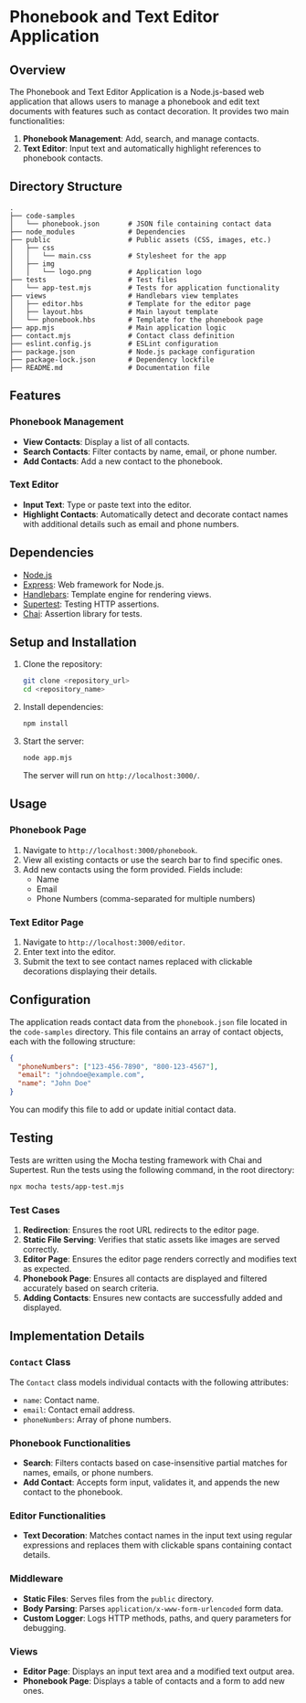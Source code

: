 # Phonebook and Text Editor Application

## Overview

The Phonebook and Text Editor Application is a Node.js-based web application that allows users to manage a phonebook and edit text documents with features such as contact decoration. It provides two main functionalities:

1. **Phonebook Management**: Add, search, and manage contacts.
2. **Text Editor**: Input text and automatically highlight references to phonebook contacts.

## Directory Structure

```
.
├── code-samples
│   └── phonebook.json       # JSON file containing contact data
├── node_modules             # Dependencies
├── public                   # Public assets (CSS, images, etc.)
│   ├── css
│   │   └── main.css         # Stylesheet for the app
│   ├── img
│   │   └── logo.png         # Application logo
├── tests                    # Test files
│   └── app-test.mjs         # Tests for application functionality
├── views                    # Handlebars view templates
│   ├── editor.hbs           # Template for the editor page
│   ├── layout.hbs           # Main layout template
│   └── phonebook.hbs        # Template for the phonebook page
├── app.mjs                  # Main application logic
├── contact.mjs              # Contact class definition
├── eslint.config.js         # ESLint configuration
├── package.json             # Node.js package configuration
├── package-lock.json        # Dependency lockfile
├── README.md                # Documentation file
```

## Features

### Phonebook Management

- **View Contacts**: Display a list of all contacts.
- **Search Contacts**: Filter contacts by name, email, or phone number.
- **Add Contacts**: Add a new contact to the phonebook.

### Text Editor

- **Input Text**: Type or paste text into the editor.
- **Highlight Contacts**: Automatically detect and decorate contact names with additional details such as email and phone numbers.

## Dependencies

- [Node.js](https://nodejs.org/)
- [Express](https://expressjs.com/): Web framework for Node.js.
- [Handlebars](https://handlebarsjs.com/): Template engine for rendering views.
- [Supertest](https://www.npmjs.com/package/supertest): Testing HTTP assertions.
- [Chai](https://www.chaijs.com/): Assertion library for tests.

## Setup and Installation

1. Clone the repository:
   ```bash
   git clone <repository_url>
   cd <repository_name>
   ```
2. Install dependencies:
   ```bash
   npm install
   ```
3. Start the server:
   ```bash
   node app.mjs
   ```
   The server will run on `http://localhost:3000/`.

## Usage

### Phonebook Page

1. Navigate to `http://localhost:3000/phonebook`.
2. View all existing contacts or use the search bar to find specific ones.
3. Add new contacts using the form provided. Fields include:
   - Name
   - Email
   - Phone Numbers (comma-separated for multiple numbers)

### Text Editor Page

1. Navigate to `http://localhost:3000/editor`.
2. Enter text into the editor.
3. Submit the text to see contact names replaced with clickable decorations displaying their details.

## Configuration

The application reads contact data from the `phonebook.json` file located in the `code-samples` directory. This file contains an array of contact objects, each with the following structure:

```json
{
  "phoneNumbers": ["123-456-7890", "800-123-4567"],
  "email": "johndoe@example.com",
  "name": "John Doe"
}
```

You can modify this file to add or update initial contact data.

## Testing

Tests are written using the Mocha testing framework with Chai and Supertest. Run the tests using the following command, in the root directory:

```bash
npx mocha tests/app-test.mjs
```

### Test Cases

1. **Redirection**: Ensures the root URL redirects to the editor page.
2. **Static File Serving**: Verifies that static assets like images are served correctly.
3. **Editor Page**: Ensures the editor page renders correctly and modifies text as expected.
4. **Phonebook Page**: Ensures all contacts are displayed and filtered accurately based on search criteria.
5. **Adding Contacts**: Ensures new contacts are successfully added and displayed.

## Implementation Details

### `Contact` Class

The `Contact` class models individual contacts with the following attributes:

- `name`: Contact name.
- `email`: Contact email address.
- `phoneNumbers`: Array of phone numbers.

### Phonebook Functionalities

- **Search**: Filters contacts based on case-insensitive partial matches for names, emails, or phone numbers.
- **Add Contact**: Accepts form input, validates it, and appends the new contact to the phonebook.

### Editor Functionalities

- **Text Decoration**: Matches contact names in the input text using regular expressions and replaces them with clickable spans containing contact details.

### Middleware

- **Static Files**: Serves files from the `public` directory.
- **Body Parsing**: Parses `application/x-www-form-urlencoded` form data.
- **Custom Logger**: Logs HTTP methods, paths, and query parameters for debugging.

### Views

- **Editor Page**: Displays an input text area and a modified text output area.
- **Phonebook Page**: Displays a table of contacts and a form to add new ones.
